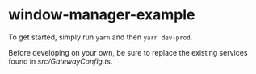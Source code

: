 # window-manager-example
To get started, simply run ```yarn``` and then ```yarn dev-prod```. 

Before developing on your own, be sure to replace the existing services found in *src/GatewayConfig.ts*.